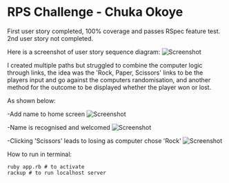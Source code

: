 RPS Challenge - Chuka Okoye
==================

First user story completed, 100% coverage and passes RSpec feature test. 2nd user story not completed.

Here is a screenshot of user story sequence diagram:
![Screenshot](https://www.dropbox.com/s/bqbshe5ks6yjzza/Screenshot%202021-06-14%20at%2008.39.44.png?dl=0)

I created multiple paths but struggled to combine the computer logic through links, the idea was the 'Rock, Paper, Scissors' links to be the players input and go against the computers randomisation, and another method for the outcome to be displayed whether the player won or lost.

As shown below:

-Add name to home screen
![Screenshot](https://www.dropbox.com/s/bqbshe5ks6yjzza/Screenshot%202021-06-14%20at%2008.39.44.png?dl=0)

-Name is recognised and welcomed
![Screenshot](https://www.dropbox.com/s/bqbshe5ks6yjzza/Screenshot%202021-06-14%20at%2008.39.44.png?dl=0)

-Clicking 'Scissors' leads to losing as computer chose 'Rock'
![Screenshot](https://www.dropbox.com/s/fltwukluv5cw52a/Screenshot%202021-06-14%20at%2008.40.19.png?dl=0)


How to run in terminal:

```
ruby app.rb # to activate
rackup # to run localhost server
```
